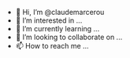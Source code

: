 - 👋 Hi, I’m @claudemarcerou
- 👀 I’m interested in ...
- 🌱 I’m currently learning ...
- 💞️ I’m looking to collaborate on ...
- 📫 How to reach me ...

<!---
claudemarcerou/claudemarcerou is a ✨ special ✨ repository because its `README.md` (this file) appears on your GitHub profile.
You can click the Preview link to take a look at your changes.
--->
